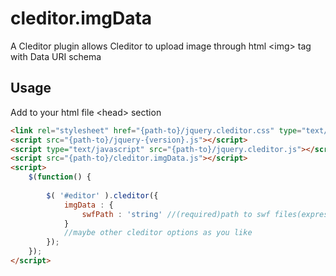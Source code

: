 cleditor.imgData
================

A Cleditor plugin allows Cleditor to upload image through html &lt;img> tag with
Data URI schema

Usage
-----

Add to your html file &lt;head&gt; section

```html
<link rel="stylesheet" href="{path-to}/jquery.cleditor.css" type="text/css" />
<script src="{path-to}/jquery-{version}.js"></script>
<script type="text/javascript" src="{path-to}/jquery.cleditor.js"></script>
<script src="{path-to}/cleditor.imgData.js"></script>
<script>
	$(function() {
		
		$( '#editor' ).cleditor({
			imgData : {
		    	swfPath : 'string' //(required)path to swf files(expressInstall and filereader.swf)`
			}
			//maybe other cleditor options as you like
	    });
	});
</script>
```
